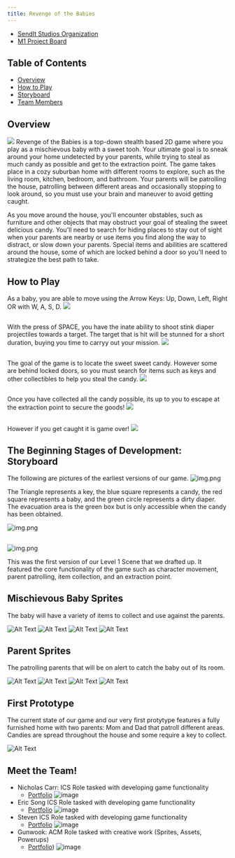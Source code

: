 ```yaml
---
title: Revenge of the Babies
---
```


* [SendIt Studios Organization](https://github.com/SendIt-Studios)
* [M1 Project Board](https://github.com/orgs/SendIt-Studios/projects/2/views/1)

## Table of Contents
* [Overview](#overview)
* [How to Play](#how-to-play)
* [Storyboard](#the-beginning-stages-of-development-storyboard)
* [Team Members](#meet-the-team)

## Overview

<img class="ui left floated image" src="public/images/titlescreen.jpg"> Revenge of the Babies is a top-down stealth based 2D game where you play as a mischievous baby with a sweet tooh. Your ultimate goal is to sneak around your home undetected by your parents, while trying to steal as much candy as possible and get to the extraction point. The game takes place in a cozy suburban home with different rooms to explore, such as the living room, kitchen, bedroom, and bathroom. Your parents will be patrolling the house, patrolling between different areas and occasionally stopping to look around, so you must use your brain and maneuver to avoid getting caught.

As you move around the house, you'll encounter obstables, such as furniture and other objects that may obstruct your goal of stealing the sweet delicious candy. You'll need to search for hiding places to stay out of sight when your parents are nearby or use items you find along the way to distract, or slow down your parents. Special items and abilities are scattered around the house, some of which are locked behind a door so you'll need to strategize the best path to take.

## How to Play

As a baby, you are able to move using the Arrow Keys: Up, Down, Left, Right OR with W, A, S, D. 
<img class="ui right floated image" src="public/images/baby_img.png"> 

##

With the press of SPACE, you have the inate ability to shoot stink diaper projectiles towards a target. The target that is hit will be stunned for a short duration, buying you time to carryy out your mission.
<img class="ui right floated image" src="public/images/baby_diaper.png"> 

##

The goal of the game is to locate the sweet sweet candy. However some are behind locked doors, so you must search for items such as keys and other collectibles to help you steal the candy.
<img class="ui right floated image" src="public/images/game_goal.png"> 

##

Once you have collected all the candy possible, its up to you to escape at the extraction point to secure the goods!
<img class="ui right floated image" src="public/images/game_extract.png"> 

##

However if you get caught it is game over!
<img class="ui right floated image" src="public/images/gameover.png"> 


## The Beginning Stages of Development: Storyboard

The following are pictures of the earliest versions of our game. 
![img.png](public/images/image.png)

The Triangle represents a key, the blue square represents a candy, the red square represents a baby, and the green circle represents a dirty diaper.
The evacuation area is the green box but is only accessible when the candy has been obtained.

![img.png](public/images/image1.png)

## 

![img.png](public/images/level_1.png)

This was the first version of our Level 1 Scene that we drafted up. It featured the core functionality of the game such as character movement, parent patrolling, item collection, and an extraction point.

## Mischievous Baby Sprites

The baby will have a variety of items to collect and use against the parents.

![Alt Text](public/images/baby_left.gif)
![Alt Text](public/images/baby_right.gif)
![Alt Text](public/images/baby_up.gif)
![Alt Text](public/images/baby_down.gif)

## Parent Sprites

The patrolling parents that will be on alert to catch the baby out of its room.

![Alt Text](public/images/adult1_up.gif)
![Alt Text](public/images/adult1_down.gif)
![Alt Text](public/images/adult_1.png)
![Alt Text](public/images/adult_2.png)

## First Prototype
The current state of our game and our very first protytype features a fully furnished home with two parents: Mom and Dad that patroll different areas. Candies are spread throughout the house and some require a key to collect.

![Alt Text](public/images/prototype.png)

## Meet the Team!
* Nicholas Carr: ICS Role tasked with developing game functionality
    * [Portfolio](https://nicholasbcarr.github.io/)
    ![image](public/images/nick.jpg)
* Eric Song ICS Role tasked with developing game functionality
    * [Portfolio](https://eric-song1773.github.io/)
    ![image](public/images/eric.jpg)
* Steven ICS Role tasked with developing game functionality
    * [Portfolio](https://sle417.github.io/)
    ![image](public/images/steven.jpg)
* Gunwook: ACM Role tasked with creative work (Sprites, Assets, Powerups)
    * [Portfolio](https://www.linkedin.com/in/gunwookbaik/))
    ![image](public/images/gunwook.jpg)
